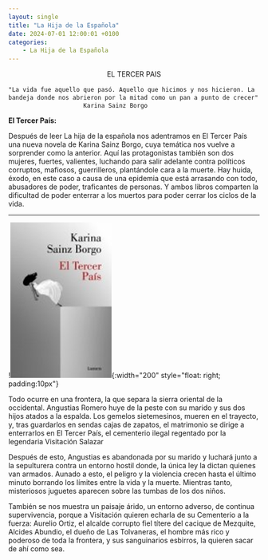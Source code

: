 ```yaml
---
layout: single
title: "La Hija de la Española"
date: 2024-07-01 12:00:01 +0100
categories: 
    - La Hija de la Española
---
```

<center>EL TERCER PAIS</center>

    "La vida fue aquello que pasó. Aquello que hicimos y nos hicieron. La bandeja donde nos abrieron por la mitad como un pan a punto de crecer"
                         Karina Sainz Borgo


**El Tercer País:**

Después de leer La hija de la española nos adentramos en  El Tercer País una nueva novela de Karina Sainz Borgo, cuya temática nos vuelve a sorprender como la anterior. Aquí las protagonistas también son dos mujeres, fuertes, valientes, luchando para salir adelante contra políticos corruptos, mafiosos, guerrilleros, plantándole cara a la muerte. Hay huida, éxodo, en este caso a causa de una epidemia que está arrasando con todo, abusadores de poder, traficantes de personas. Y ambos libros comparten la dificultad de poder enterrar a los muertos para poder cerrar los ciclos de la vida.  
 
---
!![El tercer pais](image-3.png){:width="200" style="float: right; padding:10px"}

Todo ocurre en una frontera, la que separa la sierra oriental de la  occidental. Angustias Romero huye de la peste con su marido y sus dos  hijos atados a la espalda. Los gemelos sietemesinos, mueren en el  trayecto, y, tras guardarlos en sendas cajas de zapatos, el matrimonio  se dirige a enterrarlos en El Tercer País, el cementerio ilegal  regentado por la legendaria Visitación Salazar


Después de esto, Angustias es abandonada por su marido y   luchará junto a la sepulturera contra un entorno hostil donde, la única ley la dictan quienes van armados.  Aunado a esto,  el peligro y la violencia crecen  hasta el último minuto borrando los límites entre la vida y la muerte. Mientras tanto, misteriosos juguetes   aparecen sobre  las tumbas de los dos niños.


También se nos muestra un paisaje árido, un entorno adverso, de continua supervivencia, porque a Visitación quieren echarla de su Cementerio a la fuerza: Aurelio Ortiz, el alcalde corrupto fiel títere del cacique de Mezquite, Alcides Abundio, el dueño de Las Tolvaneras, el hombre más rico y poderoso de toda la frontera, y sus sanguinarios esbirros, la quieren sacar de ahí como sea.





